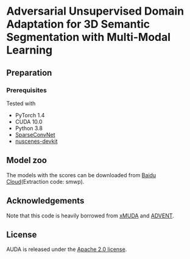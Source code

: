 # Adversarial Unsupervised Domain Adaptation for 3D Semantic Segmentation with Multi-Modal Learning

## Preparation
### Prerequisites
Tested with
* PyTorch 1.4
* CUDA 10.0
* Python 3.8
* [SparseConvNet](https://github.com/facebookresearch/SparseConvNet)
* [nuscenes-devkit](https://github.com/nutonomy/nuscenes-devkit)

## Model zoo
 The models with the scores can be downloaded from [Baidu Cloud](https://pan.baidu.com/s/1u9wZkjdaFAfF2rNLsQVPOw)(Extraction code: smwp).

## Acknowledgements
Note that this code is heavily borrowed from [xMUDA](https://github.com/valeoai/xMUDA) and [ADVENT](https://github.com/valeoai/ADVENT).

## License
AUDA is released under the [Apache 2.0 license](./LICENSE).
